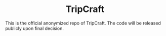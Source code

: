 <h1 align="center">TripCraft </h1>
This is the official anonymized repo of TripCraft. The code will be released publicly upon final decision.
